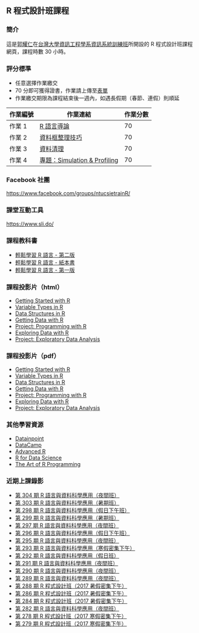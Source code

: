 ## R 程式設計班課程

### 簡介

這是[郭耀仁](https://www.facebook.com/yaojen.kuo.1)在[台灣大學資訊工程學系資訊系統訓練班](https://www.csie.ntu.edu.tw/train/)所開設的 R 程式設計班課程網頁，課程時數 30 小時。

### 評分標準

- 任意選擇作業繳交
- 70 分即可獲得證書，作業請上傳至[表單](https://goo.gl/forms/nAR6HOY63WmqgqBY2)
- 作業繳交期限為課程結束後一週內，如遇長假期（春節、連假）則順延

|作業編號|作業連結|作業分數|
|-------|------|-------|
|作業 1|[R 語言導論](https://www.datacamp.com/community/open-courses/r-%E8%AA%9E%E8%A8%80%E5%B0%8E%E8%AB%96?tap_a=5644-dce66f&tap_s=194899-1fb421)|70|
|作業 2|[資料框整理技巧](https://www.datacamp.com/community/open-courses/%E8%B3%87%E6%96%99%E6%A1%86%E6%95%B4%E7%90%86%E6%8A%80%E5%B7%A7?tap_a=5644-dce66f&tap_s=194899-1fb421)|70|
|作業 3|[資料清理](http://yaojenkuo.io/r_programming/getting_cleaning_data)|70|
|作業 4|[專題：Simulation & Profiling](http://yaojenkuo.io/r_programming/jhu_prgwr_w4)|70|

### Facebook 社團

<https://www.facebook.com/groups/ntucsietrainR/>

### 課堂互動工具

<https://www.sli.do/>

### 課程教科書

- [輕鬆學習 R 語言 - 第二版](https://www.datainpoint.com/r-essentials/)
- [輕鬆學習 R 語言 - 紙本書](http://www.books.com.tw/products/0010763975)
- [輕鬆學習 R 語言 - 第一版](http://www.learn-r-the-easy-way.tw/)

### 課程投影片（html）

- [Getting Started with R](https://yaojenkuo.io/r_programming/getting_started#/)
- [Variable Types in R](https://yaojenkuo.io/r_programming/var_types#/)
- [Data Structures in R](https://yaojenkuo.io/r_programming/data_structures#/)
- [Getting Data with R](https://yaojenkuo.io/r_programming/getting_data#/)
- [Project: Programming with R](https://yaojenkuo.io/r_programming/proj_prgwr.html)
- [Exploring Data with R](https://yaojenkuo.io/r_programming/exploring_data#/)
- [Project: Exploratory Data Analysis](https://yaojenkuo.io/r_programming/proj_edawr.html)

### 課程投影片（pdf）

- [Getting Started with R](https://yaojenkuo.io/r_programming/getting_started.pdf)
- [Variable Types in R](https://yaojenkuo.io/r_programming/var_types.pdf)
- [Data Structures in R](https://yaojenkuo.io/r_programming/data_structures.pdf)
- [Getting Data with R](https://yaojenkuo.io/r_programming/getting_data.pdf)
- [Project: Programming with R](https://yaojenkuo.io/r_programming/proj_prgwr.pdf)
- [Exploring Data with R](https://yaojenkuo.io/r_programming/exploring_data.pdf)
- [Project: Exploratory Data Analysis](https://yaojenkuo.io/r_programming/proj_edawr.pdf)

### 其他學習資源

- [Datainpoint](https://medium.com/datainpoint)
- [DataCamp](https://www.datacamp.com?tap_a=5644-dce66f&tap_s=194899-1fb421)
- [Advanced R](http://adv-r.had.co.nz/)
- [R for Data Science](http://r4ds.had.co.nz/index.html)
- [The Art of R Programming](https://www.amazon.com/Art-Programming-Statistical-Software-Design/dp/1593273843)

### 近期上課錄影

- [第 304 期 R 語言與資料科學應用（夜間班）](https://www.youtube.com/playlist?list=PLEq7iw5uOtuUduyt364zf5WZUra6Ba-K9)
- [第 303 期 R 語言與資料科學應用（暑期班）](https://www.youtube.com/playlist?list=PLEq7iw5uOtuX8bRwOSWrdk_ietdR2IGHD)
- [第 298 期 R 語言與資料科學應用（假日下午班）](https://www.youtube.com/playlist?list=PLEq7iw5uOtuXCkDZsVkscgvKADwiedIse)
- [第 299 期 R 語言與資料科學應用（暑期班）](https://www.youtube.com/playlist?list=PLEq7iw5uOtuUdO3kIGUzYn7iS-4TKNb_x)
- [第 297 期 R 語言與資料科學應用（夜間班）](https://www.youtube.com/playlist?list=PLEq7iw5uOtuULcetxePwDdPf8e6RCDgpO)
- [第 296 期 R 語言與資料科學應用（假日下午班）](https://www.youtube.com/playlist?list=PLEq7iw5uOtuWqBju13V7RBsc1VBdw16Ak)
- [第 295 期 R 語言與資料科學應用（夜間班）](https://www.youtube.com/playlist?list=PLEq7iw5uOtuWUqdl7bk29AFSUHBoWaid_)
- [第 293 期 R 語言與資料科學應用（寒假密集下午）](https://www.youtube.com/playlist?list=PLEq7iw5uOtuWte5L9o1zYKcMxXsxfT6e2)
- [第 292 期 R 語言與資料科學應用（假日班）](https://www.youtube.com/playlist?list=PLEq7iw5uOtuXzmLjv3EWN6jn6ACbHqPCE)
- [第 291 期 R 語言與資料科學應用（夜間班）](https://www.youtube.com/playlist?list=PLEq7iw5uOtuVtAwJWiYse6NQ8o_qUYNro)
- [第 290 期 R 語言與資料科學應用（夜間班）](https://www.youtube.com/playlist?list=PLEq7iw5uOtuXsxvEmFsVOApHWtKPcIFHg)
- [第 289 期 R 語言與資料科學應用（夜間班）](https://www.youtube.com/playlist?list=PLEq7iw5uOtuU6LtlobgRQEPL9Tq0WUSgW)
- [第 288 期 R 程式設計班（2017 暑假密集下午）](https://www.youtube.com/playlist?list=PLEq7iw5uOtuUohqM7lU6phqk_QGpvWWtV)
- [第 286 期 R 程式設計班（2017 暑假密集下午）](https://www.youtube.com/playlist?list=PLEq7iw5uOtuXZV4l1MA9MhmS3CObiuD-a)
- [第 284 期 R 程式設計班（2017 暑假密集下午）](https://www.youtube.com/playlist?list=PLEq7iw5uOtuWG55M8W-eu6J8cs4WdUDK_)
- [第 282 期 R 語言與資料科學應用（夜間班）](https://www.youtube.com/playlist?list=PLEq7iw5uOtuWmLz0jYwQ3bb3f6ZOATgBx)
- [第 278 期 R 程式設計班（2017 寒假密集下午）](https://www.youtube.com/playlist?list=PLEq7iw5uOtuXlcMiPfg4bLt9U-YcRTYvM)
- [第 279 期 R 程式設計班（2017 寒假密集下午）](https://www.youtube.com/playlist?list=PLEq7iw5uOtuWHNS_KSeUWh4mror0QpDTW)